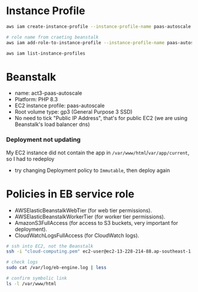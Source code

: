 # Instance Profile
```bash
aws iam create-instance-profile --instance-profile-name paas-autoscale

# role name from craeting beanstalk
aws iam add-role-to-instance-profile --instance-profile-name paas-autoscale --role-name aws-elasticbeanstalk-service-role

aws iam list-instance-profiles
```

# Beanstalk
- name: act3-paas-autoscale
- Platform: PHP 8.3
- EC2 instance profile: paas-autoscale
- Root volume type: gp3 (General Purpose 3 SSD)
- No need to tick "Public IP Address", that's for public EC2 (we are using Beanstalk's load balancer dns)

### Deployment not updating
My EC2 instance did not contain the app in `/var/www/html`/`var/app/current`, so I had to redeploy
- try changing Deployment policy to `Immutable`, then deploy again


# Policies in EB service role
- AWSElasticBeanstalkWebTier (for web tier permissions).
- AWSElasticBeanstalkWorkerTier (for worker tier permissions).
- AmazonS3FullAccess (for access to S3 buckets, very important for deployment).
- CloudWatchLogsFullAccess (for CloudWatch logs).
```bash
# ssh into EC2, not the Beanstalk
ssh -i "cloud-computing.pem" ec2-user@ec2-13-228-214-88.ap-southeast-1.compute.amazonaws.com

# check logs
sudo cat /var/log/eb-engine.log | less

# confirm symbolic link
ls -l /var/www/html

```
